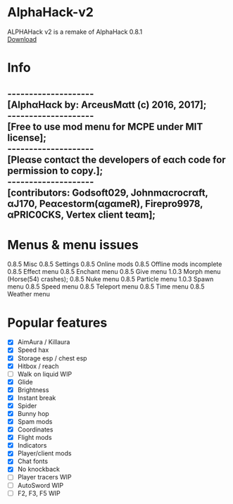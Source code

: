 # AlphaHack-v2
ALPHAHack v2 is a remake of AlphaHack 0.8.1
<br>
[Download](https://arceusmatt.github.io/AlphaHack)
<br>
# Info
--------------------<br>
[AlphαHαck by: ArceusMαtt (c) 2016, 2017];<br>
--------------------<br>
[Free to use mod menu for MCPE under MIT license];<br>
--------------------<br>
[Pleαse contαct the developers of eαch code for permission to copy.];<br/>
--------------------<br>
[contributors: Godsoft029, Johnmαcrocrαft, αJ170, Peαcestorm(αgαmeR), Firepro9978, αPRIC0CKS, Vertex client teαm];<br>
--------------------
# Menus &amp; menu issues
0.8.5 Misc
0.8.5 Settings
0.8.5 Online mods
0.8.5 Offline mods incomplete
0.8.5 Effect menu
0.8.5 Enchant menu
0.8.5 Give menu
1.0.3 Morph menu (Horse(54) crashes);
0.8.5 Nuke menu
0.8.5 Particle menu
1.0.3 Spawn menu
0.8.5 Speed menu
0.8.5 Teleport menu
0.8.5 Time menu
0.8.5 Weather menu
# Popular features
- [x] AimAura / Killaura
- [x] Speed hax
- [x] Storage esp / chest esp
- [x] Hitbox / reach
- [ ] Walk on liquid WIP
- [x] Glide
- [x] Brightness
- [x] Instant break
- [x] Spider
- [x] Bunny hop
- [x] Spam mods
- [x] Coordinates
- [x] Flight mods
- [x] Indicators
- [x] Player/client mods
- [x] Chat fonts
- [x] No knockback
- [ ] Player tracers WIP
- [ ] AutoSword WIP
- [ ] F2, F3, F5 WIP

